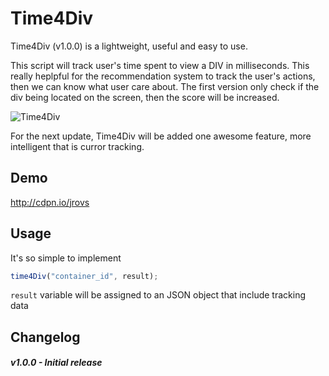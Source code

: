 Time4Div
======

Time4Div (v1.0.0) is a lightweight, useful and easy to use.

This script will track user's time spent to view a DIV in milliseconds. This really heplpful for the recommendation system to track the user's actions, then we can know what user care about. 
The first version only check if the div being located on the screen, then the score will be increased.

![Time4Div](http://minh3d.me/wp-content/uploads/2013/08/Untitled3.jpg "Time4Div")


For the next update, Time4Div will be added one awesome feature, more intelligent that is curror tracking.

Demo
------
http://cdpn.io/jrovs

Usage
------
It's so simple to implement

 ```javascript
 time4Div("container_id", result);
 ```

`result` variable will be assigned to an JSON object that include tracking data


Changelog
------
##### v1.0.0 - Initial release
